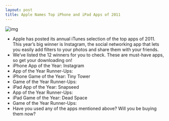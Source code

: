 ```yaml
---
layout: post
title: Apple Names Top iPhone and iPad Apps of 2011
---
```

![img](http://media.idownloadblog.com/wp-content/uploads/2011/12/Instagram-App-of-the-Year.jpg)
* Apple has posted its annual iTunes selection of the top apps of 2011. This year’s big winner is Instagram, the social networking app that lets you easily add filters to your photos and share them with your friends.
* We’ve listed the 12 winners for you to check. These are must-have apps, so get your downloading on!
* iPhone App of the Year: Instagram
* App of the Year Runner-Ups:
* iPhone Game of the Year: Tiny Tower
* Game of the Year Runner-Ups:
* iPad App of the Year: Snapseed
* App of the Year Runner-Ups:
* iPad Game of the Year: Dead Space
* Game of the Year Runner-Ups:
* Have you used any of the apps mentioned above? Will you be buying them now?

